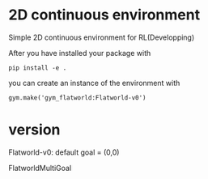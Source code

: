 # 2D continuous environment
Simple 2D continuous environment for RL(Developping)

After you have installed your package with 

```
pip install -e .
```
you can create an instance of the environment with 
```
gym.make('gym_flatworld:Flatworld-v0')
```

# version
Flatworld-v0: default goal = (0,0) 

FlatworldMultiGoal